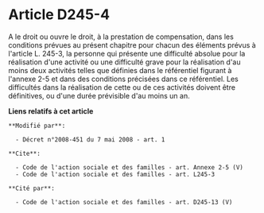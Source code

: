 # Article D245-4

A le droit ou ouvre le droit, à la prestation de compensation, dans les conditions prévues au présent chapitre pour chacun
des éléments prévus à l'article L. 245-3, la personne qui présente une difficulté absolue pour la réalisation d'une activité
ou une difficulté grave pour la réalisation d'au moins deux activités telles que définies dans le référentiel figurant à
l'annexe 2-5 et dans des conditions précisées dans ce référentiel. Les difficultés dans la réalisation de cette ou de ces
activités doivent être définitives, ou d'une durée prévisible d'au moins un an.

**Liens relatifs à cet article**

	**Modifié par**:

	  - Décret n°2008-451 du 7 mai 2008 - art. 1

	**Cite**:

	  - Code de l'action sociale et des familles - art. Annexe 2-5 (V)
	  - Code de l'action sociale et des familles - art. L245-3

	**Cité par**:

	  - Code de l'action sociale et des familles - art. D245-13 (V)
